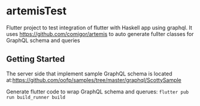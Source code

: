 # artemisTest

Flutter project to test integration of flutter with Haskell app using graphql.
It uses https://github.com/comigor/artemis to auto generate fullter classes for GraphQL schema and queries

## Getting Started

The server side that implement sample GraphQL schema is located at:https://github.com/oofp/samples/tree/master/graphql/ScottySample


Generate flutter code to wrap GraphQL schema and querues: ```flutter pub run build_runner build```

